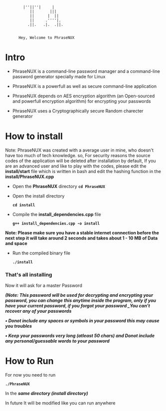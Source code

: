 

            |''||''|     |   
               ||       |||    
               ||      |  ||    
               ||     .''''|.   
              .||.   .|.  .||.  


          Hey, Welcome to PhraseNUX 
 



# Intro

- PhraseNUX is a command-line password manager and a command-line  password generator specially made for Linux

- PhraseNUX is a powerfull as well as secure command-line application

- PhraseNUX depends on AES encryption algorithm (an Open-sourced and powerfull encryption algorithm) for encrypting your passwords 

- PhraseNUX uses a Cryptographically secure Random charecter generator



# How to install

Note: PhraseNUX was created with a average user in mine, who doesn't have too much of tech knowledge. so, For security reasons the source codes of the application will be deleted after installation by default, If you are an advanced user and like to play with the codes, please edit the **install/start** file which is written in bash and edit the hashing function in the **install/PhraseNUX.cpp**

- Open the **PhraseNUX** directory
     **`cd PhraseNUX`**
- Open the install directory

     **`cd install`**

- Compile the **install_dependencies.cpp** file

     **`g++ install_dependencies.cpp -o install`**


**Note: Please make sure you have a stable internet connection before the next step it will take around 2 seconds and takes about 1 - 10 MB of Data and space**

- Run the compiled binary file 

     **`./install`**



### That's all installing

Now it will ask for a master Password 

***(Note: This password will be used for decrypting and encrypting your password, you can change this anytime inside the program, _only if you have your current password_, if you forgot your password _You can't recover any of your passwords***

***• Donot include any spaces or symbols in your password _this may cause you troubles_***

***• Keep your passwords very long (atleast 50 chars)  and _Donot_ include any personal/guessable words to your password***

# How to Run

For now you need to run

**`./PhraseNUX`**

In the ***same directory (install directory)***

In future It will be modified like you can run anywhere
